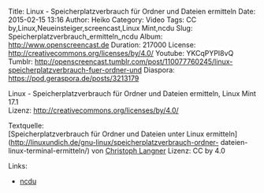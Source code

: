 Title: Linux - Speicherplatzverbrauch für Ordner und Dateien ermitteln
Date: 2015-02-15 13:16
Author: Heiko
Category: Video
Tags: CC by,Linux,Neueinsteiger,screencast,Linux Mint,ncdu
Slug: Speicherplatzverbrauch_ermitteln_ncdu
Album: http://www.openscreencast.de
Duration: 217000
License: http://creativecommons.org/licenses/by/4.0/
Youtube: YKCqPYPI8vQ
Tumblr: http://openscreencast.tumblr.com/post/110077760245/linux-speicherplatzverbrauch-fuer-ordner-und
Diaspora: https://pod.geraspora.de/posts/3213179

Linux - Speicherplatzverbrauch für Ordner und Dateien ermitteln, Linux Mint
17.1  
Lizenz: <http://creativecommons.org/licenses/by/4.0/>  
  
Textquelle:  
[Speicherplatzverbrauch für Ordner und Dateien unter Linux
ermitteln](http://linuxundich.de/gnu-linux/speicherplatzverbrauch-ordner-
dateien-linux-terminal-ermitteln/) von [Christoph
Langner](http://linuxundich.de/) Lizenz: CC by 4.0

Links:

  * [ncdu](http://dev.yorhel.nl/ncdu "Link zu ncdu" )

